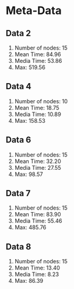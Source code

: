 # Meta-Data
## Data 2
1. Number of nodes: 15
2. Mean Time: 84.96
3. Media Time: 53.86
4. Max: 519.56

## Data 4
1. Number of nodes: 10
2. Mean Time: 18.75
3. Media Time: 10.89
4. Max: 158.53

## Data 6
1. Number of nodes: 15
2. Mean Time: 32.20
3. Media Time: 27.55
4. Max: 98.57

## Data 7
1. Number of nodes: 15
2. Mean Time: 83.90
3. Media Time: 55.46
4. Max: 485.76

## Data 8
1. Number of nodes: 15
2. Mean Time: 13.40
3. Media Time: 8.23
4. Max: 86.39
